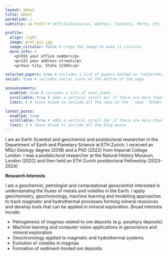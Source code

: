 ```yaml
---
layout: about
title: about
permalink: /
subtitle: <a href='#'>Affiliations</a>. Address. Contacts. Motto. Etc.

profile:
  align: right
  image: prof_pic.jpg
  image_circular: false # crops the image to make it circular
  more_info: >
    <p>555 your office number</p>
    <p>123 your address street</p>
    <p>Your City, State 12345</p>

selected_papers: true # includes a list of papers marked as "selected={true}"
social: true # includes social icons at the bottom of the page

announcements:
  enabled: true # includes a list of news items
  scrollable: true # adds a vertical scroll bar if there are more than 3 news items
  limit: 5 # leave blank to include all the news in the `_news` folder

latest_posts:
  enabled: true
  scrollable: true # adds a vertical scroll bar if there are more than 3 new posts items
  limit: 3 # leave blank to include all the blog posts
---
```


I am an Earth Scientist and geochemist and postdoctoral researcher in the Department of Earth and Planetary Science at ETH Zurich. I received an MSci Geology degree (2018) and a PhD (2022) from Imperial College London. I was a postdoctoral researcher at the Natural History Museum, London (2022) and then held an ETH Zurich postdoctoral Fellowship (2023-2024)

**Research Interests**

I am a geochemist, petrologist and computational geoscientist interested in understanding the fluxes of metals and volatiles in the Earth. I apply geochemistry, geochronology, machine learning and modelling approaches to track magmatic and hydrothermal processes forming mineral resources and develop tools that can be applied in mineral exploration. Broad interests incude:

- Petrogenesis of magmas related to ore deposits (e.g. porphyry deposits)
- Machine learning and computer vision applications in geoscience and mineral exploration
- Geochronology applied to magmatic and hydrothermal systems
- Evolution of volatiles in magmas
- Formation of sediment-hosted ore deposits